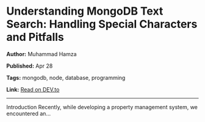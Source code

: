# Understanding MongoDB Text Search: Handling Special Characters and Pitfalls

**Author:** Muhammad Hamza 

**Published:** Apr 28

**Tags:** mongodb, node, database, programming

**Link:** [Read on DEV.to](https://dev.to/hijazi313/understanding-mongodb-text-search-handling-special-characters-and-pitfalls-32a7)

---

Introduction   Recently, while developing a property management system, we encountered an...